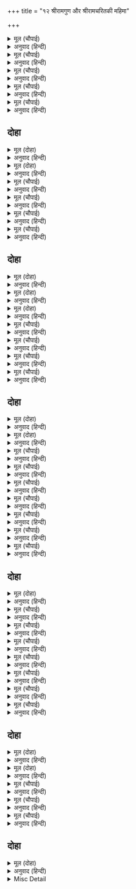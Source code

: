 +++
title = "१२ श्रीरामगुण और श्रीरामचरितकी महिमा"

+++


<details><summary>मूल (चौपाई)</summary>

मोरि सुधारिहि सो सब भाँती।  
जासु कृपा नहिं कृपाँ अघाती॥  
राम सुस्वामि कुसेवकु मोसो।  
निज दिसि देखि दयानिधि पोसो॥
</details>

<details><summary>अनुवाद (हिन्दी)</summary>

वे (श्रीरामजी) मेरी (बिगड़ी) सब तरहसे सुधार लेंगे; जिनकी कृपा कृपा करनेसे नहीं अघाती। राम-से उत्तम स्वामी और मुझ-सरीखा बुरा सेवक! इतनेपर भी उन दयानिधिने अपनी ओर देखकर मेरा पालन किया है॥ २॥
</details>

<details><summary>मूल (चौपाई)</summary>

लोकहुँ बेद सुसाहिब रीती।  
बिनय सुनत पहिचानत प्रीती॥  
गनी गरीब ग्राम नर नागर।  
पंडित मूढ़ मलीन उजागर॥
</details>

<details><summary>अनुवाद (हिन्दी)</summary>

लोक और वेदमें भी अच्छे स्वामीकी यही रीति प्रसिद्ध है कि वह विनय सुनते ही प्रेमको पहचान लेता है। अमीर-गरीब, गँवार-नगरनिवासी, पण्डित-मूर्ख, बदनाम-यशस्वी,॥ ३॥
</details>

<details><summary>मूल (चौपाई)</summary>

सुकबि कुकबि निज मति अनुहारी।  
नृपहि सराहत सब नर नारी॥  
साधु सुजान सुसील नृपाला।  
ईस अंस भव परम कृपाला॥
</details>

<details><summary>अनुवाद (हिन्दी)</summary>

सुकवि-कुकवि, सभी नर-नारी अपनी-अपनी बुद्धिके अनुसार राजाकी सराहना करते हैं। और साधु, बुद्धिमान्, सुशील, ईश्वरके अंशसे उत्पन्न कृपालु राजा—॥ ४॥
</details>

<details><summary>मूल (चौपाई)</summary>

सुनि सनमानहिं सबहि सुबानी।  
भनिति भगति नति गति पहिचानी॥  
यह प्राकृत महिपाल सुभाऊ।  
जान सिरोमनि कोसलराऊ॥
</details>

<details><summary>अनुवाद (हिन्दी)</summary>

सबकी सुनकर और उनकी वाणी, भक्ति, विनय और चालको पहचानकर सुन्दर (मीठी) वाणीसे सबका यथायोग्य सम्मान करते हैं। यह स्वभाव तो संसारी राजाओंका है, कोसलनाथ श्रीरामचन्द्रजी तो चतुरशिरोमणि हैं॥ ५॥
</details>

<details><summary>मूल (चौपाई)</summary>

रीझत राम सनेह निसोतें।  
को जग मंद मलिनमति मोतें॥
</details>

<details><summary>अनुवाद (हिन्दी)</summary>

श्रीरामजी तो विशुद्ध प्रेमसे ही रीझते हैं, पर जगत् में मुझसे बढ़कर मूर्ख और मलिनबुद्धि और कौन होगा?॥ ६॥
</details>

## दोहा


<details><summary>मूल (दोहा)</summary>

सठ सेवक की प्रीति रुचि रखिहहिं राम कृपालु।  
उपल किए जलजान जेहिं सचिव सुमति कपि भालु॥ २८(क)॥
</details>

<details><summary>अनुवाद (हिन्दी)</summary>

तथापि कृपालु श्रीरामचन्द्रजी मुझ दुष्ट सेवककी प्रीति और रुचिको अवश्य रखेंगे, जिन्होंने पत्थरोंको जहाज और बन्दर-भालुओंको बुद्धिमान् मन्त्री बना लिया॥ २८(क)॥
</details>

<details><summary>मूल (दोहा)</summary>

हौंहु कहावत सबु कहत राम सहत उपहास।  
साहिब सीतानाथ सो सेवक तुलसीदास॥ २८(ख)॥
</details>

<details><summary>अनुवाद (हिन्दी)</summary>

सब लोग मुझे श्रीरामजीका सेवक कहते हैं और मैं भी (बिना लज्जा-संकोचके) कहलाता हूँ (कहनेवालोंका विरोध नहीं करता); कृपालु श्रीरामजी इस निन्दाको सहते हैं कि श्रीसीतानाथजी-जैसे स्वामीका तुलसीदास-सा सेवक है॥ २८(ख)॥
</details>

<details><summary>मूल (चौपाई)</summary>

अति बड़ि मोरि ढिठाई खोरी।  
सुनि अघ नरकहुँ नाक सकोरी॥  
समुझि सहम मोहि अपडर अपनें।  
सो सुधि राम कीन्हि नहिं सपनें॥
</details>

<details><summary>अनुवाद (हिन्दी)</summary>

यह मेरी बहुत बड़ी ढिठाई और दोष है, मेरे पापको सुनकर नरकने भी नाक सिकोड़ ली है (अर्थात् नरकमें भी मेरे लिये ठौर नहीं है)। यह समझकर मुझे अपने ही कल्पित डरसे डर हो रहा है, किंतु भगवान् श्रीरामचन्द्रजीने तो स्वप्नमें भी इसपर (मेरी इस ढिठाई और दोषपर) ध्यान नहीं दिया॥ १॥
</details>

<details><summary>मूल (चौपाई)</summary>

सुनि अवलोकि सुचित चख चाही।  
भगति मोरि मति स्वामि सराही॥  
कहत नसाइ होइ हियँ नीकी।  
रीझत राम जानि जन जी की॥
</details>

<details><summary>अनुवाद (हिन्दी)</summary>

वरं मेरे प्रभु श्रीरामचन्द्रजीने तो इस बातको सुनकर, देखकर और अपने सुचित्तरूपी चक्षुसे निरीक्षण कर मेरी भक्ति और बुद्धिकी (उलटे) सराहना की। क्योंकि कहनेमें चाहे बिगड़ जाय (अर्थात् मैं चाहे अपनेको भगवान् का सेवक कहता-कहलाता रहूँ ), परंतु हृदयमें अच्छापन होना चाहिये। (हृदयमें तो अपनेको उनका सेवक बनने योग्य नहीं मानकर पापी और दीन ही मानता हूँ, यह अच्छापन है।) श्रीरामचन्द्रजी भी दासके हृदयकी (अच्छी) स्थिति जानकर रीझ जाते हैं॥ २॥
</details>

<details><summary>मूल (चौपाई)</summary>

रहति न प्रभु चित चूक किए की।  
करत सुरति सय बार हिए की॥  
जेहिं अघ बधेउ ब्याध जिमि बाली।  
फिरि सुकंठ सोइ कीन्हि कुचाली॥
</details>

<details><summary>अनुवाद (हिन्दी)</summary>

प्रभुके चित्तमें अपने भक्तोंकी की हुई भूल-चूक याद नहीं रहती (वे उसे भूल जाते हैं) और उनके हृदय (की अच्छाई—नीकी) को सौ-सौ बार याद करते रहते हैं। जिस पापके कारण उन्होंने बालिको व्याधकी तरह मारा था, वैसी ही कुचाल फिर सुग्रीवने चली॥ ३॥
</details>

<details><summary>मूल (चौपाई)</summary>

सोइ करतूति बिभीषन केरी।  
सपनेहुँ सो न राम हियँ हेरी॥  
ते भरतहि भेंटत सनमाने।  
राजसभाँ रघुबीर बखाने॥
</details>

<details><summary>अनुवाद (हिन्दी)</summary>

वही करनी विभीषणकी थी, परन्तु श्रीरामचन्द्रजीने स्वप्नमें भी उसका मनमें विचार नहीं किया। उलटे भरतजीसे मिलनेके समय श्रीरघुनाथजीने उनका सम्मान किया और राजसभामें भी उनके गुणोंका बखान किया॥ ४॥
</details>

## दोहा


<details><summary>मूल (दोहा)</summary>

प्रभु तरु तर कपि डार पर ते किए आपु समान।  
तुलसी कहूँ न राम से साहिब सीलनिधान॥ २९(क)॥
</details>

<details><summary>अनुवाद (हिन्दी)</summary>

प्रभु (श्रीरामचन्द्रजी) तो वृक्षके नीचे और बंदर डालीपर (अर्थात् कहाँ मर्यादापुरुषोत्तम सच्चिदानन्दघन परमात्मा श्रीरामजी और कहाँ पेड़ोंकी शाखाओंपर कूदनेवाले बंदर)। परन्तु ऐसे बंदरोंको भी उन्होंने अपने समान बना लिया। तुलसीदासजी कहते हैं कि श्रीरामचन्द्रजी-सरीखे शीलनिधान स्वामी कहीं भी नहीं हैं॥ २९(क)॥
</details>

<details><summary>मूल (दोहा)</summary>

राम निकाईं रावरी है सबही को नीक।  
जौं यह साँची है सदा तौ नीको तुलसीक॥ २९(ख)॥
</details>

<details><summary>अनुवाद (हिन्दी)</summary>

हे श्रीरामजी! आपकी अच्छाईसे सभीका भला है (अर्थात् आपका कल्याणमय स्वभाव सभीका कल्याण करनेवाला है)। यदि यह बात सच है तो तुलसीदासका भी सदा कल्याण ही होगा॥२९(ख)॥
</details>

<details><summary>मूल (दोहा)</summary>

एहि बिधि निज गुन दोष कहि सबहि बहुरि सिरु नाइ।  
बरनउँ रघुबर बिसद जसु सुनि कलि कलुष नसाइ॥ २९(ग)॥
</details>

<details><summary>अनुवाद (हिन्दी)</summary>

इस प्रकार अपने गुण-दोषोंको कहकर और सबको फिर सिर नवाकर मैं श्रीरघुनाथजीका निर्मल यश वर्णन करता हूँ जिसके सुननेसे कलियुगके पाप नष्ट हो जाते हैं॥ २९(ग)॥
</details>

<details><summary>मूल (चौपाई)</summary>

जागबलिक जो कथा सुहाई।  
भरद्वाज मुनिबरहि सुनाई॥  
कहिहउँ सोइ संबाद बखानी।  
सुनहुँ सकल सज्जन सुखु मानी॥
</details>

<details><summary>अनुवाद (हिन्दी)</summary>

मुुनि याज्ञवल्क्यजीने जो सुहावनी कथा मुनिश्रेष्ठ भरद्वाजजीको सुनायी थी, उसी संवादको मैं बखानकर कहूँगा; सब सज्जन सुखका अनुभव करते हुए उसे सुनें॥ १॥
</details>

<details><summary>मूल (चौपाई)</summary>

संभु कीन्ह यह चरित सुहावा।  
बहुरि कृपा करि उमहि सुनावा॥  
सोइ सिव कागभुसुंडिहि दीन्हा।  
राम भगत अधिकारी चीन्हा॥
</details>

<details><summary>अनुवाद (हिन्दी)</summary>

शिवजीने पहले इस सुहावने चरित्रको रचा, फिर कृपा करके पार्वतीजीको सुनाया। वही चरित्र शिवजीने काकभुशुण्डिजीको रामभक्त और अधिकारी पहचानकर दिया॥ २॥
</details>

<details><summary>मूल (चौपाई)</summary>

तेहि सन जागबलिक पुनि पावा।  
तिन्ह पुनि भरद्वाज प्रति गावा॥  
ते श्रोता बकता समसीला।  
सवँदरसी जानहिं हरिलीला॥
</details>

<details><summary>अनुवाद (हिन्दी)</summary>

उन काकभुशुण्डिजीसे फिर याज्ञवल्क्यजीने पाया और उन्होंने फिर उसे भरद्वाजजीको गाकर सुनाया। वे दोनों वक्ता और श्रोता (याज्ञवल्क्य और भरद्वाज) समान शीलवाले और समदर्शी हैं और श्रीहरिकी लीलाको जानते हैं॥ ३॥
</details>

<details><summary>मूल (चौपाई)</summary>

जानहिं तीनि काल निज ग्याना।  
करतल गत आमलक समाना॥  
औरउ जे हरिभगत सुजाना।  
कहहिं सुनहिं समुझहिं बिधि नाना॥
</details>

<details><summary>अनुवाद (हिन्दी)</summary>

वे अपने ज्ञानसे तीनों कालोंकी बातोंको हथेलीपर रखे हुए आँवलेके समान (प्रत्यक्ष) जानते हैं। और भी जो सुजान (भगवान् की लीलाओंका रहस्य जाननेवाले) हरिभक्त हैं, वे इस चरित्रको नाना प्रकारसे कहते, सुनते और समझते हैं॥ ४॥
</details>

## दोहा


<details><summary>मूल (दोहा)</summary>

मैं पुनि निज गुर सन सुनी कथा सो सूकरखेत।  
समुझी नहिं तसि बालपन तब अति रहेउँ अचेत॥ ३०(क)॥
</details>

<details><summary>अनुवाद (हिन्दी)</summary>

फिर वही कथा मैंने वाराह-क्षेत्रमें अपने गुरुजीसे सुनी; परन्तु उस समय मैं लड़कपनके कारण बहुत बेसमझ था, इससे उसको उस प्रकार (अच्छी तरह) समझा नहीं॥ ३०(क)॥
</details>

<details><summary>मूल (दोहा)</summary>

श्रोता बकता ग्याननिधि कथा राम कै गूढ़।  
किमि समुझौं मैं जीव जड़ कलि मल ग्रसित बिमूढ़॥ ३०(ख)॥
</details>

<details><summary>अनुवाद (हिन्दी)</summary>

श्रीरामजीकी गूढ़ कथाके वक्ता (कहनेवाले) और श्रोता (सुननेवाले) दोनों ज्ञानके खजाने (पूरे ज्ञानी) होते हैं। मैं कलियुगके पापोंसे ग्रसा हुआ महामूढ़ जड़ जीव भला उसको कैसे समझ सकता था?॥ ३०(ख)॥
</details>

<details><summary>मूल (चौपाई)</summary>

तदपि कही गुर बारहिं बारा।  
समुझि परी कछु मति अनुसारा॥  
भाषाबद्ध करबि मैं सोई।  
मोरें मन प्रबोध जेहिं होई॥
</details>

<details><summary>अनुवाद (हिन्दी)</summary>

तो भी गुरुजीने जब बार-बार कथा कही, तब बुद्धिके अनुसार कुछ समझमें आयी। वही अब मेरे द्वारा भाषामें रची जायगी, जिससे मेरे मनको सन्तोष हो॥ १॥
</details>

<details><summary>मूल (चौपाई)</summary>

जस कछु बुधि बिबेक बल मेरें।  
तस कहिहउँ हियँ हरि के प्रेरें॥  
निज संदेह मोह भ्रम हरनी।  
करउँ कथा भव सरिता तरनी॥
</details>

<details><summary>अनुवाद (हिन्दी)</summary>

जैसा कुछ मुझमें बुद्धि और विवेकका बल है, मैं हृदयमें हरिकी प्रेरणासे उसीके अनुसार कहूँगा। मैं अपने सन्देह, अज्ञान और भ्रमको हरनेवाली कथा रचता हूँ, जो संसाररूपी नदीके पार करनेके लिये नाव है॥ २॥
</details>

<details><summary>मूल (चौपाई)</summary>

बुध बिश्राम सकल जन रंजनि।  
रामकथा कलि कलुष बिभंजनि॥  
रामकथा कलि पंनग भरनी।  
पुनि बिबेक पावक कहुँ अरनी॥
</details>

<details><summary>अनुवाद (हिन्दी)</summary>

रामकथा पण्डितोंको विश्राम देनेवाली, सब मनुष्योंको प्रसन्न करनेवाली और कलियुगके पापोंका नाश करनेवाली है। रामकथा कलियुगरूपी साँपके लिये मोरनी है और विवेकरूपी अग्निके प्रकट करनेके लिये अरणि (मन्थन की जानेवाली लकड़ी) है, (अर्थात् इस कथासे ज्ञानकी प्राप्ति होती है)॥ ३॥
</details>

<details><summary>मूल (चौपाई)</summary>

रामकथा कलि कामद गाई ।  
सुजन सजीवनि मूरि सुहाई॥  
सोइ बसुधातल सुधा तरंगिनि।  
भय भंजनि भ्रम भेक भुअंगिनि॥
</details>

<details><summary>अनुवाद (हिन्दी)</summary>

रामकथा कलियुगमें सब मनोरथोंको पूर्ण करनेवाली कामधेनु गौ है और सज्जनोंके लिये सुन्दर सञ्जीवनी जड़ी है। पृथ्वीपर यही अमृतकी नदी है, जन्म-मरणरूपी भयका नाश करनेवाली और भ्रमरूपी मेढकोंको खानेके लिये सर्पिणी है॥ ४॥
</details>

<details><summary>मूल (चौपाई)</summary>

असुर सेन सम नरक निकंदिनि।  
साधु बिबुध कुल हित गिरिनंदिनि॥  
संत समाज पयोधि रमा सी।  
बिस्व भार भर अचल छमा सी॥
</details>

<details><summary>अनुवाद (हिन्दी)</summary>

यह रामकथा असुरोंकी सेनाके समान नरकोंका नाश करनेवाली और साधुरूप देवताओंके कुलका हित करनेवाली पार्वती (दुर्गा) है। यह संत-समाजरूपी क्षीरसमुद्रके लिये लक्ष्मीजीके समान है और सम्पूर्ण विश्वका भार उठानेमें अचल पृथ्वीके समान है॥ ५॥
</details>

<details><summary>मूल (चौपाई)</summary>

जम गन मुहँ मसि जग जमुना सी।  
जीवन मुकुति हेतु जनु कासी॥  
रामहि प्रिय पावनि तुलसी सी।  
तुलसिदास हित हियँ हुलसी सी॥
</details>

<details><summary>अनुवाद (हिन्दी)</summary>

यमदूतोंके मुखपर कालिख लगानेके लिये यह जगत् में यमुनाजीके समान है और जीवोंको मुक्ति देनेके लिये मानो काशी ही है। यह श्रीरामजीको पवित्र तुलसीके समान प्रिय है और तुलसीदासके लिये हुलसी (तुलसीदासजीकी माता) के समान हृदयसे हित करनेवाली है॥ ६॥
</details>

<details><summary>मूल (चौपाई)</summary>

सिवप्रिय मेकल सैल सुता सी।  
सकल सिद्धि सुख संपति रासी॥  
सदगुन सुरगन अंब अदिति सी।  
रघुबर भगति प्रेम परमिति सी॥
</details>

<details><summary>अनुवाद (हिन्दी)</summary>

यह रामकथा शिवजीको नर्मदाजीके समान प्यारी है, यह सब सिद्धियोंकी तथा सुख-सम्पत्तिकी राशि है। सद्गुणरूपी देवताओंके उत्पन्न और पालन-पोषण करनेके लिये माता अदितिके समान है। श्रीरघुनाथजीकी भक्ति और प्रेमकी परम सीमा-सी है॥ ७॥
</details>

## दोहा


<details><summary>मूल (दोहा)</summary>

रामकथा मंदाकिनी चित्रकूट चित चारु।  
तुलसी सुभग सनेह बन सिय रघुबीर बिहारु॥ ३१॥
</details>

<details><summary>अनुवाद (हिन्दी)</summary>

तुलसीदासजी कहते हैं कि रामकथा मन्दाकिनी नदी है, सुन्दर (निर्मल) चित्त चित्रकूट है, और सुन्दर स्नेह ही वन है, जिसमें श्रीसीतारामजी विहार करते हैं॥ ३१॥
</details>

<details><summary>मूल (चौपाई)</summary>

रामचरित चिंतामनि चारू।  
संत सुमति तिय सुभग सिंगारू॥  
जग मंगल गुनग्राम राम के।  
दानि मुकुति धन धरम धाम के॥
</details>

<details><summary>अनुवाद (हिन्दी)</summary>

श्रीरामचन्द्रजीका चरित्र सुन्दर चिन्तामणि है और संतोंकी सुबुद्धिरूपी स्त्रीका सुन्दर शृङ्गार है। श्रीरामचन्द्रजीके गुणसमूह जगत् का कल्याण करनेवाले और मुक्ति, धन, धर्म और परमधामके देनेवाले हैं॥ १॥
</details>

<details><summary>मूल (चौपाई)</summary>

सदगुर ग्यान बिराग जोग के।  
बिबुध बैद भव भीम रोग के॥  
जननि जनक सिय राम प्रेम के।  
बीज सकल ब्रत धरम नेम के॥
</details>

<details><summary>अनुवाद (हिन्दी)</summary>

ज्ञान, वैराग्य और योगके लिये सद्गुरु हैं और संसाररूपी भयंकर रोगका नाश करनेके लिये देवताओंके वैद्य (अश्विनीकुमार) के समान हैं। ये श्रीसीतारामजीके प्रेमके उत्पन्न करनेके लिये माता-पिता हैं और सम्पूर्ण व्रत, धर्म और नियमोंके बीज हैं॥ २॥
</details>

<details><summary>मूल (चौपाई)</summary>

समन पाप संताप सोक के।  
प्रिय पालक परलोक लोक के॥  
सचिव सुभट भूपति बिचार के।  
कुंभज लोभ उदधि अपार के॥
</details>

<details><summary>अनुवाद (हिन्दी)</summary>

पाप, सन्ताप और शोकका नाश करनेवाले तथा इस लोक और परलोकके प्रिय पालन करनेवाले हैं। विचार (ज्ञान) रूपी राजाके शूरवीर मन्त्री और लोभरूपी अपार समुद्रके सोखनेके लिये अगस्त्य मुनि हैं॥ ३॥
</details>

<details><summary>मूल (चौपाई)</summary>

काम कोह कलिमल करिगन के।  
केहरि सावक जन मन बन के॥  
अतिथि पूज्य प्रियतम पुरारि के।  
कामद घन दारिद दवारि के॥
</details>

<details><summary>अनुवाद (हिन्दी)</summary>

भक्तोंके मनरूपी वनमें बसनेवाले काम, क्रोध और कलियुगके पापरूपी हाथियोंके मारनेके लिये सिंहके बच्चे हैं। शिवजीके पूज्य और प्रियतम अतिथि हैं और दरिद्रतारूपी दावानलके बुझानेके लिये कामना पूर्ण करनेवाले मेघ हैं॥ ४॥
</details>

<details><summary>मूल (चौपाई)</summary>

मंत्र महामनि बिषय ब्याल के।  
मेटत कठिन कुअंक भाल के॥  
हरन मोह तम दिनकर कर से।  
सेवक सालि पाल जलधर से॥
</details>

<details><summary>अनुवाद (हिन्दी)</summary>

विषयरूपी साँपका जहर उतारनेके लिये मन्त्र और महामणि हैं। ये ललाटपर लिखे हुए कठिनतासे मिटनेवाले बुरे लेखों (मन्द प्रारब्ध) को मिटा देनेवाले हैं। अज्ञानरूपी अन्धकारके हरण करनेके लिये सूर्यकिरणोंके समान और सेवकरूपी धानके पालन करनेमें मेघके समान हैं॥ ५॥
</details>

<details><summary>मूल (चौपाई)</summary>

अभिमत दानि देवतरु बर से।  
सेवत सुलभ सुखद हरि हर से॥  
सुकबि सरद नभ मन उडगन से।  
रामभगत जन जीवन धन से॥
</details>

<details><summary>अनुवाद (हिन्दी)</summary>

मनोवाञ्छित वस्तु देनेमें श्रेष्ठ कल्पवृक्षके समान हैं और सेवा करनेमें हरि-हरके समान सुलभ और सुख देनेवाले हैं। सुकविरूपी शरद् ऋतुके मनरूपी आकाशको सुशोभित करनेके लिये तारागणके समान और श्रीरामजीके भक्तोंके तो जीवनधन ही हैं॥ ६॥
</details>

<details><summary>मूल (चौपाई)</summary>

सकल सुकृत फल भूरि भोग से।  
जग हित निरुपधि साधु लोग से॥  
सेवक मन मानस मराल से।  
पावन गंग तरंग माल से॥
</details>

<details><summary>अनुवाद (हिन्दी)</summary>

सम्पूर्ण पुण्योंके फल महान् भोगोंके समान हैं। जगत् का छलरहित (यथार्थ) हित करनेमें साधु-संतोंके समान हैं। सेवकोंके मनरूपी मानसरोवरके लिये हंसके समान और पवित्र करनेमें गङ्गाजीकी तरङ्गमालाओंके समान हैं॥ ७॥
</details>

## दोहा


<details><summary>मूल (दोहा)</summary>

कुपथ कुतरक कुचालि कलि कपट दंभ पाषंड।  
दहन राम गुन ग्राम जिमि इंधन अनल प्रचंड॥ ३२(क)॥
</details>

<details><summary>अनुवाद (हिन्दी)</summary>

श्रीरामजीके गुणोंके समूह कुमार्ग, कुतर्क, कुचाल और कलियुगके कपट, दम्भ और पाखण्डके जलानेके लिये वैसे ही हैं जैसे ईंधनके लिये प्रचण्ड अग्नि॥ ३२(क)॥
</details>

<details><summary>मूल (दोहा)</summary>

रामचरित राकेस कर सरिस सुखद सब काहु।  
सज्जन कुमुद चकोर चित हित बिसेषि बड़ लाहु॥ ३२(ख)॥
</details>

<details><summary>अनुवाद (हिन्दी)</summary>

रामचरित्र पूर्णिमाके चन्द्रमाकी किरणोंके समान सभीको सुख देनेवाले हैं, परन्तु सज्जनरूपी कुमुदिनी और चकोरके चित्तके लिये तो विशेष हितकारी और महान् लाभदायक हैं॥ ३२(ख)॥
</details>

<details><summary>मूल (चौपाई)</summary>

कीन्हि प्रस्न जेहि भाँति भवानी।  
जेहि बिधि संकर कहा बखानी॥  
सो सब हेतु कहब मैं गाई।  
कथा प्रबंध बिचित्र बनाई॥
</details>

<details><summary>अनुवाद (हिन्दी)</summary>

जिस प्रकार श्रीपार्वतीजीने श्रीशिवजीसे प्रश्न किया और जिस प्रकारसे श्रीशिवजीने विस्तारसे उसका उत्तर कहा, वह सब कारण मैं विचित्र कथाकी रचना करके गाकर कहूँगा॥ १॥
</details>

<details><summary>मूल (चौपाई)</summary>

जेहिं यह कथा सुनी नहिं होई।  
जनि आचरजु करै सुनि सोई॥  
कथा अलौकिक सुनहिं जे ग्यानी।  
नहिं आचरजु करहिं अस जानी॥  
रामकथा कै मिति जग नाहीं।  
असि प्रतीति तिन्ह के मन माहीं॥  
नाना भाँति राम अवतारा।  
रामायन सत कोटि अपारा॥
</details>

<details><summary>अनुवाद (हिन्दी)</summary>

जिसने यह कथा पहले न सुनी हो, वह इसे सुनकर आश्चर्य न करे। जो ज्ञानी इस विचित्र कथाको सुनते हैं, वे यह जानकर आश्चर्य नहीं करते कि संसारमें रामकथाकी कोई सीमा नहीं है (रामकथा अनन्त है)। उनके मनमें ऐसा विश्वास रहता है। नाना प्रकारसे श्रीरामचन्द्रजीके अवतार हुए हैं और सौ करोड़ तथा अपार रामायण हैं॥ २-३॥
</details>

<details><summary>मूल (चौपाई)</summary>

कलपभेद हरिचरित सुहाए।  
भाँति अनेक मुनीसन्ह गाए॥  
करिअ न संसय अस उर आनी।  
सुनिअ कथा सादर रति मानी॥
</details>

<details><summary>अनुवाद (हिन्दी)</summary>

कल्पभेदके अनुसार श्रीहरिके सुन्दर चरित्रोंको मुनीश्वरोंने अनेकों प्रकारसे गाया है। हृदयमें ऐसा विचारकर संदेह न कीजिये और आदरसहित प्रेमसे इस कथाको सुनिये॥ ४॥
</details>

## दोहा


<details><summary>मूल (दोहा)</summary>

राम अनंत अनंत गुन अमित कथा बिस्तार।  
सुनि आचरजु न मानिहहिं जिन्ह कें बिमल बिचार॥ ३३॥
</details>

<details><summary>अनुवाद (हिन्दी)</summary>

श्रीरामचन्द्रजी अनन्त हैं, उनके गुण भी अनन्त हैं और उनकी कथाओंका विस्तार भी असीम है। अतएव जिनके विचार निर्मल हैं, वे इस कथाको सुनकर आश्चर्य नहीं मानेंगे॥ ३३॥
</details>

<details><summary>Misc Detail</summary>


</details>
